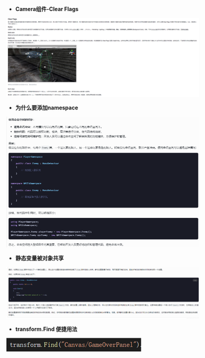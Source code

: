 - **Camera组件-Clear Flags**

![截图](e6a8241e6e59371750c05b4d05491964.png)

- **为什么要添加namespace**

![截图](fbbb233199130e8597ce7aba725df570.png)

- **静态变量被对象共享**

![截图](33d45964246106fe156384281c99d62c.png)

- **transform.Find 便捷用法**

![截图](7e45d3c53e4d9627934d258012b16438.png)
